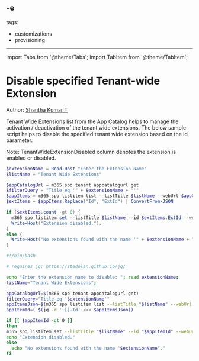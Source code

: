 -e <!-- DISCLAIMER: All secrets, passwords, and sensitive values in this document are examples only and not real credentials. -->
---
tags:
  - customizations
  - provisioning
---

import Tabs from '@theme/Tabs';
import TabItem from '@theme/TabItem';

# Disable specified Tenant-wide Extension

Author: [Shantha Kumar T](https://www.ktskumar.com/2020/04/EXAMPLE_SECRET_VALUE_PLACEHOLDER/)

Tenant Wide Extensions list from the App Catalog helps to manage the activation / deactivation of the tenant wide extensions. The below sample script helps to disable the specified tenant wide extension based on the id parameter.

Note: TenantWideExtensionDisabled column denotes the extension is enabled or disabled.

<Tabs>
  <TabItem value="PowerShell">

  ```powershell
  $extensionName = Read-Host "Enter the Extension Name"
  $listName = "Tenant Wide Extensions"

  $appCatalogUrl = m365 spo tenant appcatalogurl get
  $filterQuery = "Title eq '" + $extensionName + "'"
  $appItems = m365 spo listitem list --listTitle $listName --webUrl $appCatalogUrl --fields "Id,Title" --filter $filterQuery --output json
  $extItems = $appItems.Replace("Id", "ExtId") | ConvertFrom-JSON

  if ($extItems.count -gt 0) {
    m365 spo listitem set --listTitle $listName --id $extItems.ExtId --webUrl $appCatalogUrl --TenantWideExtensionDisabled "true" >$null 2>&1
    Write-Host("Extension disabled.");
  }
  else {
    Write-Host("No extensions found with the name '" + $extensionName + "'.");
  }
  ```

  </TabItem>
  <TabItem value="Bash">

  ```bash
  #!/bin/bash

  # requires jq: https://stedolan.github.io/jq/

  echo "Enter the extension name to disable: "; read extensionName;
  listName="Tenant Wide Extensions";

  appCatalogUrl=$(m365 spo tenant appcatalogurl get)
  filterQuery="Title eq '$extensionName'"
  appItemsJson=$(m365 spo listitem list --listTitle "$listName" --webUrl "$appCatalogUrl" --fields "Id,Title" --filter "$filterQuery" --output json)
  appItemId=( $(jq -r '.[].Id' <<< $appItemsJson))

  if [[ $appItemId -gt 0 ]]
  then
  m365 spo listitem set --listTitle "$listName" --id "$appItemId" --webUrl "$appCatalogUrl" --TenantWideExtensionDisabled "true" >/dev/null 2>&1
  echo "Extension disabled."
  else
    echo "No extensions found with the name '$extensionName'."
  fi
  ```

  </TabItem>
</Tabs>
